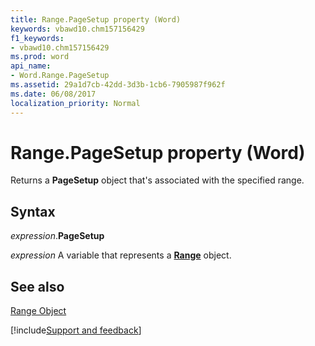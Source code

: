 ```yaml
---
title: Range.PageSetup property (Word)
keywords: vbawd10.chm157156429
f1_keywords:
- vbawd10.chm157156429
ms.prod: word
api_name:
- Word.Range.PageSetup
ms.assetid: 29a1d7cb-42dd-3d3b-1cb6-7905987f962f
ms.date: 06/08/2017
localization_priority: Normal
---
```



# Range.PageSetup property (Word)

Returns a  **PageSetup** object that's associated with the specified range.


## Syntax

_expression_.**PageSetup**

_expression_ A variable that represents a **[Range](Word.Range.md)** object.


## See also


[Range Object](Word.Range.md)

[!include[Support and feedback](~/includes/feedback-boilerplate.md)]